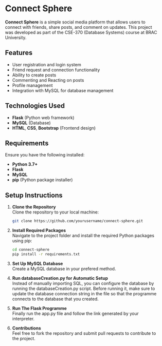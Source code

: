 # Connect Sphere

**Connect Sphere** is a simple social media platform that allows users to connect with friends, share posts, and comment on updates. This project was developed as part of the CSE-370 (Database Systems) course at BRAC University.

## Features
- User registration and login system
- Friend request and connection functionality
- Ability to create posts
- Commenting and Reacting on posts
- Profile management
- Integration with MySQL for database management

## Technologies Used
- **Flask** (Python web framework)
- **MySQL** (Database)
- **HTML**, **CSS**, **Bootstrap** (Frontend design)

## Requirements
Ensure you have the following installed:
- **Python 3.7+**
- **Flask**
- **MySQL**
- **pip** (Python package installer)

## Setup Instructions

1. **Clone the Repository**  
   Clone the repository to your local machine:
   ```bash
   git clone https://github.com/yourusername/connect-sphere.git
   ```

2. **Install Required Packages**<br/>
   Navigate to the project folder and install the required Python packages using pip:
   ```bash
   cd connect-sphere
   pip install -r requirements.txt
   ```

3. **Set Up MySQL Database**<br/>
   Create a MySQL database in your prefered method.

4. **Run databaseCreation.py for Automatic Setup**<br/>
   Instead of manually importing SQL, you can configure the database by running the databaseCreation.py script. Before running it, make sure to update the database connection string in the file so that the programme connects to the database that you created.

5. **Run The Flask Programme**<br/>
   Finally run the app.py file and follow the link generated by your interpreter.

6. **Contributions**<br/>
   Feel free to fork the repository and submit pull requests to contribute to the project.
